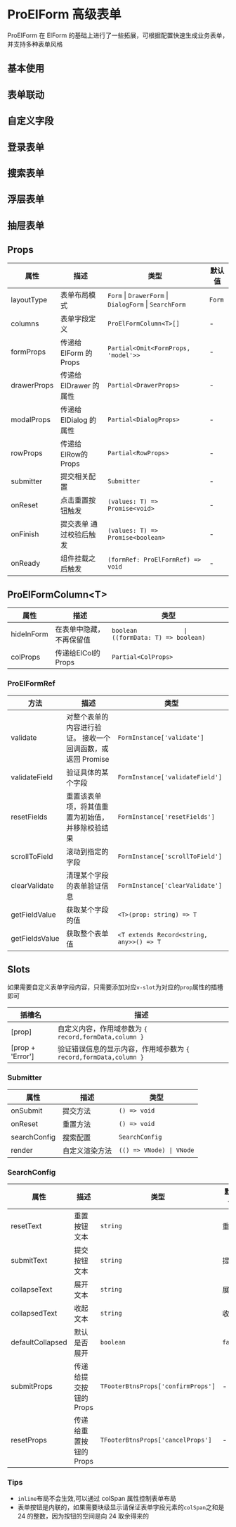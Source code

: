 # ProElForm 高级表单

ProElForm 在 ElForm 的基础上进行了一些拓展，可根据配置快速生成业务表单，并支持多种表单风格

## 基本使用

<preview path="./demos/basic.vue" />

## 表单联动

<preview path="./demos/linkage.vue" />

## 自定义字段

<preview path="./demos/custom-field.vue" />

## 登录表单

<preview path="./demos/login.vue" />

## 搜索表单

<preview path="./demos/search-form.vue" />

## 浮层表单

<preview path="./demos/modal-form.vue" />

## 抽屉表单

<preview path="./demos/drawer-form.vue" />

## Props

| 属性        | 描述                    | 类型                                                   | 默认值 |
| ----------- | ----------------------- | ------------------------------------------------------ | ------ |
| layoutType  | 表单布局模式            | `Form` \| `DrawerForm` \| `DialogForm` \| `SearchForm` | `Form` |
| columns     | 表单字段定义            | `ProElFormColumn<T>[]`                                 | -      |
| formProps   | 传递给 ElForm 的 Props  | `Partial<Omit<FormProps, 'model'>>`                    | -      |
| drawerProps | 传递给 ElDrawer 的属性  | `Partial<DrawerProps>`                                 | -      |
| modalProps  | 传递给 ElDialog 的属性  | `Partial<DialogProps>`                                 | -      |
| rowProps    | 传递给ElRow的Props      | `Partial<RowProps>`                                    | -      |
| submitter   | 提交相关配置            | `Submitter`                                            | -      |
| onReset     | 点击重置按钮触发        | `(values: T) => Promise<void>`                         | -      |
| onFinish    | 提交表单 通过校验后触发 | `(values: T) => Promise<boolean>`                      | -      |
| onReady     | 组件挂载之后触发        | `(formRef: ProElFormRef) => void`                      | -      |

## ProElFormColumn\<T\>

| 属性       | 描述                     | 类型                                                |
| ---------- | ------------------------ | --------------------------------------------------- |
| hideInForm | 在表单中隐藏，不再保留值 | `boolean             \| ((formData: T) => boolean)` |
| colProps   | 传递给ElCol的Props       | `Partial<ColProps>`                                 |

### ProElFormRef

| 方法           | 描述                                                        | 类型                                     |
| -------------- | ----------------------------------------------------------- | ---------------------------------------- |
| validate       | 对整个表单的内容进行验证。 接收一个回调函数，或返回 Promise | `FormInstance['validate']`               |
| validateField  | 验证具体的某个字段                                          | `FormInstance['validateField']`          |
| resetFields    | 重置该表单项，将其值重置为初始值，并移除校验结果            | `FormInstance['resetFields']`            |
| scrollToField  | 滚动到指定的字段                                            | `FormInstance['scrollToField']`          |
| clearValidate  | 清理某个字段的表单验证信息                                  | `FormInstance['clearValidate']`          |
| getFieldValue  | 获取某个字段的值                                            | `<T>(prop: string) => T`                 |
| getFieldsValue | 获取整个表单值                                              | `<T extends Record<string, any>>() => T` |

## Slots

如果需要自定义表单字段内容，只需要添加对应`v-slot`为对应的`prop`属性的插槽即可

| 插槽名           | 描述                                                              |
| ---------------- | ----------------------------------------------------------------- |
| [prop]           | 自定义内容，作用域参数为 `{ record,formData,column }`             |
| [prop + 'Error'] | 验证错误信息的显示内容，作用域参数为 `{ record,formData,column }` |

### Submitter

| 属性         | 描述           | 类型                     |
| ------------ | -------------- | ------------------------ |
| onSubmit     | 提交方法       | `() => void`             |
| onReset      | 重置方法       | `() => void`             |
| searchConfig | 搜索配置       | `SearchConfig`           |
| render       | 自定义渲染方法 | `(() => VNode) \| VNode` |

### SearchConfig

| 属性             | 描述                  | 类型                               | 默认值  |
| ---------------- | --------------------- | ---------------------------------- | ------- |
| resetText        | 重置按钮文本          | `string`                           | 重置    |
| submitText       | 提交按钮文本          | `string`                           | 提交    |
| collapseText     | 展开文本              | `string`                           | 展开    |
| collapsedText    | 收起文本              | `string`                           | 收起    |
| defaultCollapsed | 默认是否展开          | `boolean`                          | `false` |
| submitProps      | 传递给提交按钮的Props | `TFooterBtnsProps['confirmProps']` | -       |
| resetProps       | 传递给重置按钮的Props | `TFooterBtnsProps['cancelProps']`  | -       |

### Tips

- `inline`布局不会生效,可以通过 colSpan 属性控制表单布局
- 表单按钮是内联的，如果需要块级显示请保证表单字段元素的`colSpan`之和是 24 的整数，因为按钮的空间是向 24 取余得来的
